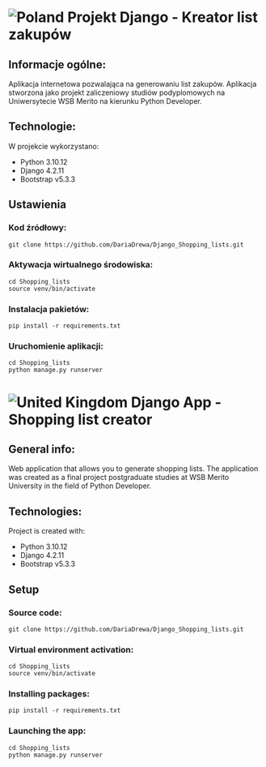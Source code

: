# ![Poland](https://raw.githubusercontent.com/stevenrskelton/flag-icon/master/png/16/country-4x3/pl.png "Poland") Projekt Django - Kreator list zakupów
### 

## Informacje ogólne:
Aplikacja internetowa pozwalająca na generowaniu list zakupów. Aplikacja stworzona jako projekt zaliczeniowy 
studiów podyplomowych na Uniwersytecie WSB Merito na kierunku Python Developer.

## Technologie:
W projekcie wykorzystano:
* Python 3.10.12
* Django 4.2.11
* Bootstrap v5.3.3

## Ustawienia

### Kod źródłowy:
```shell 
git clone https://github.com/DariaDrewa/Django_Shopping_lists.git
```

### Aktywacja wirtualnego środowiska:
```shell
cd Shopping_lists
source venv/bin/activate
```

### Instalacja pakietów:
```shell 
pip install -r requirements.txt
```

### Uruchomienie aplikacji:
```shell 
cd Shopping_lists
python manage.py runserver
```

# ![United Kingdom](https://raw.githubusercontent.com/stevenrskelton/flag-icon/master/png/16/country-4x3/gb.png "United Kingdom") Django App - Shopping list creator

## General info:
Web application that allows you to generate shopping lists. The application was created as a final project
postgraduate studies at WSB Merito University in the field of Python Developer.


## Technologies:
Project is created with:
* Python 3.10.12
* Django 4.2.11
* Bootstrap v5.3.3

## Setup

### Source code:
```shell 
git clone https://github.com/DariaDrewa/Django_Shopping_lists.git
```

### Virtual environment activation:
```shell
cd Shopping_lists
source venv/bin/activate
```

### Installing packages:
```shell 
pip install -r requirements.txt
```

### Launching the app:
```shell 
cd Shopping_lists
python manage.py runserver
```